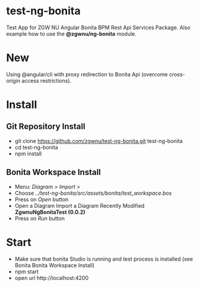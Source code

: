 # test-ng-bonita
Test App for ZGW NU Angular Bonita BPM Rest Api Services Package. Also example how to use the __@zgwnu/ng-bonita__ module.

# New
Using @angular/cli with proxy redirection to Bonita Api (overcome cross-origin access restrictions).

# Install
## Git Repository Install
* git clone https://github.com/zgwnu/test-ng-bonita.git test-ng-bonita  
* cd test-ng-bonita  
* npm install  
## Bonita Workspace Install
* Menu: _Diagram > Import >_
* Choose _../test-ng-bonita/src/assets/bonita/test_workspace.bos_
* Press on _Open_ button
* Open a Diagram Import a Diagram
Recently Modified
__ZgwnuNgBonitaTest (0.0.2)__
* Press on _Run_ button

# Start
* Make sure that bonita Studio is running and test process is installed (see Bonita Bonita Workspace Install)
* npm start  
* open url http://localhost:4200
